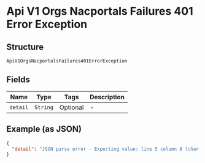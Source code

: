 
# Api V1 Orgs Nacportals Failures 401 Error Exception

## Structure

`ApiV1OrgsNacportalsFailures401ErrorException`

## Fields

| Name | Type | Tags | Description |
|  --- | --- | --- | --- |
| `detail` | `String` | Optional | - |

## Example (as JSON)

```json
{
  "detail": "JSON parse error - Expecting value: line 5 column 8 (char 56)"
}
```

